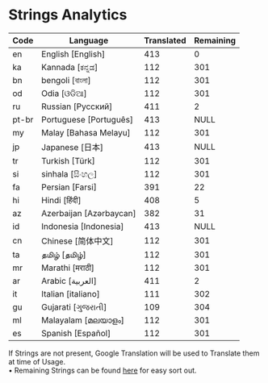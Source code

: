 # Strings Analytics


| Code | Language | Translated | Remaining |
|----|-------|-------|---|
| en | English [English] | 413 | 0 |
| ka | Kannada [ಕನ್ನಡ] | 112 | 301 |
| bn | bengoli [বাংলা] | 112 | 301 |
| od | Odia [ଓଡିଆ] | 112 | 301 |
| ru | Russian [Русский] | 411 | 2 |
| pt-br | Portuguese [Português] | 413 | NULL |
| my | Malay [Bahasa Melayu] | 112 | 301 |
| jp | Japanese [日本] | 413 | NULL |
| tr | Turkish [Türk] | 112 | 301 |
| si | sinhala [සිංහල] | 112 | 301 |
| fa | Persian [Farsi] | 391 | 22 |
| hi | Hindi [हिंदी] | 408 | 5 |
| az | Azerbaijan [Azərbaycan] | 382 | 31 |
| id | Indonesia [Indonesia] | 413 | NULL |
| cn | Chinese [简体中文] | 112 | 301 |
| ta | தமிழ் [தமிழ்] | 112 | 301 |
| mr | Marathi [मराठी] | 112 | 301 |
| ar | Arabic [العربية] | 411 | 2 |
| it | Italian [italiano] | 111 | 302 |
| gu | Gujarati [ગુજરાતી] | 109 | 304 |
| ml | Malayalam [മലയാളം] | 112 | 301 |
| es | Spanish [Español] | 112 | 301 |


If Strings are not present, Google Translation will be used to Translate them at time of Usage.
<br>• Remaining Strings can be found [here](./remaining.csv) for easy sort out.